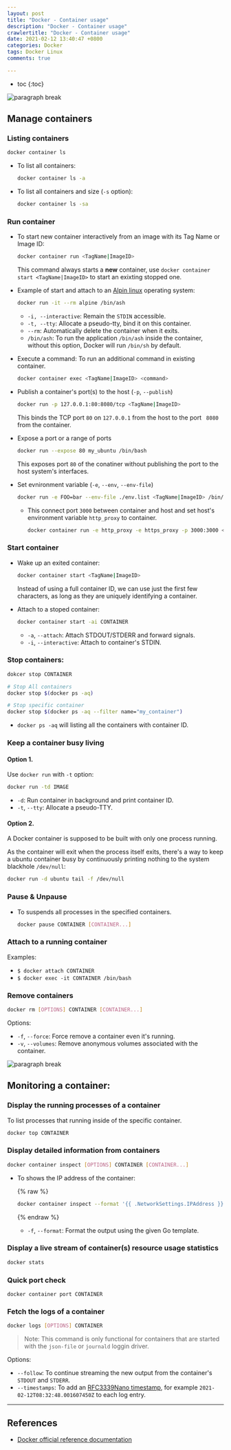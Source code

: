 ```yaml
---
layout: post
title: "Docker - Container usage"
description: "Docker - Container usage"
crawlertitle: "Docker - Container usage"
date: 2021-02-12 13:40:47 +0800
categories: Docker
tags: Docker Linux
comments: true

---
```


- toc
{:toc}

![paragraph break](https://order-brother.s3-ap-northeast-1.amazonaws.com/paragraph+break/separator-1.png)

## Manage containers

### Listing containers

```bash
docker container ls
```

- To list all containers:

  ```bash
  docker container ls -a
  ```

- To list all containers and size (`-s` option):

  ```bash
  docker container ls -sa
  ```

### Run container

- To start new container interactively from an image with its Tag Name or Image ID:

  ```bash
  docker container run <TagName|ImageID>
  ```

   This command always starts a **new** container, use `docker container start <TagName|ImageID>` to start an exixting stopped one.

- Example of start and attach to an [Alpin linux](https://alpinelinux.org) operating system:

  ```bash
  docker run -it --rm alpine /bin/ash
  ```

  - `-i, --interactive`: Remain the `STDIN` accessible.
  - `-t, --tty`: Allocate a pseudo-tty, bind it on this container.
  - `--rm`: Automatically delete the container when it exits.
  - `/bin/ash`: To run the application `/bin/ash` inside the container, without this option, Docker will run `/bin/sh` by default.

- Execute a command: To run an additional command in existing container.

  ```bash
  docker container exec <TagName|ImageID> <command>
  ```

- Publish a container's port(s) to the host (`-p`, `--publish`)

  ```bash
  docker run -p 127.0.0.1:80:8080/tcp <TagName|ImageID>
  ```

  This binds the TCP port `80` on `127.0.0.1` from the host to the port `
  8080` from the container.

- Expose a port or a range of ports

  ```bash
  docker run --expose 80 my_ubuntu /bin/bash
  ```

  This exposes port `80` of the conatiner without publishing the port to the host system's interfaces.

- Set evnironment variable (`-e`, `--env`, `--env-file`)

  ```bash
  docker run -e FOO=bar --env-file ./env.list <TagName|ImageID> /bin/bash
  ```

  - This connect port `3000` between container and host and set host's environment variable `http_proxy` to container.

    ```bash
    docker container run -e http_proxy -e https_proxy -p 3000:3000 <TagName|ImageID>
    ```

### Start container

- Wake up an exited container:

  ```bash
  docker container start <TagName|ImageID>
  ```

  Instead of using a full container ID, we can use just the first few characters, as long as they are uniquely identifying a container.

- Attach to a stoped container:

  ```bash
  docker container start -ai CONTAINER
  ```

  - `-a`, `--attach`: Attach STDOUT/STDERR and forward signals.
  - `-i`, `--interactive`: Attach to container's STDIN.

### Stop containers:

```bash
dokcer stop CONTAINER

# Stop All containers
docker stop $(docker ps -aq)

# Stop specific container
docker stop $(docker ps -aq --filter name="my_container")
```

- `docker ps -aq` will listing all the containers with container ID.

### Keep a container busy living

#### Option 1.

Use `docker run` with `-t` option:

```bash
docker run -td IMAGE
```

- `-d`: Run container in background and print container ID.
- `-t`, `--tty`: Allocate a pseudo-TTY.

#### Option 2.

A Docker container is supposed to be built with only one process running.

As the container will exit when the process itself exits, there's a way to keep a ubuntu container busy by continuously printing nothing to the system blackhole `/dev/null`:

```bash
docker run -d ubuntu tail -f /dev/null
```

### Pause & Unpause

- To suspends all processes in the specified containers.

  ```bash
  docker pause CONTAINER [CONTAINER...]
  ```

### Attach to a running container

Examples:

- `$ docker attach CONTAINER`
- `$ docker exec -it CONTAINER /bin/bash`

### Remove containers

```bash
docker rm [OPTIONS] CONTAINER [CONTAINER...]
```

Options:

- `-f`, `--force`: Force remove a container even it's running.
- `-v`, `--volumes`: Remove anonymous volumes associated with the container.

![paragraph break](https://order-brother.s3-ap-northeast-1.amazonaws.com/paragraph+break/separator-1.png)

## Monitoring a container:

### Display the running processes of a container

To list processes that running inside of the specific container.

```bash
docker top CONTAINER
```

### Display detailed information from containers

```bash
docker container inspect [OPTIONS] CONTAINER [CONTAINER...]
```

- To shows the IP address of the container:

  {% raw %}
  ```bash
  docker container inspect --format '{{ .NetworkSettings.IPAddress }}' CONTAINER
  ```
  {% endraw %}

  - `-f`, `--format`: Format the output using the given Go template.

### Display a live stream of container(s) resource usage statistics

```bash
docker stats
```

### Quick port check

```
docker container port CONTAINER
```

### Fetch the logs of a container

```bash
docker logs [OPTIONS] CONTAINER
```

> Note: This command is only functional for containers that are started with the `json-file` or `journald` loggin driver.

Options:

- `--follow`: To continue streaming the new output from the container's `STDOUT` and `STDERR`.
- `--timestamps`: To add an [RFC3339Nano timestamp](https://golang.org/pkg/time/#pkg-constants), for example `2021-02-12T08:32:48.001607450Z` to each log entry.

---

## References

- [Docker official reference documentation](https://docs.docker.com/reference/)

